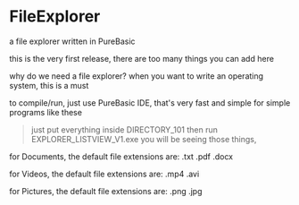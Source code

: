 # FileExplorer
a file explorer written in PureBasic 

this is the very first release, there are too many things you can add here

why do we need a file explorer?
when you want to write an operating system, this is a must 

to compile/run, just use PureBasic IDE, that's very fast and simple for simple programs like these

>just put everything inside DIRECTORY_101
>then run EXPLORER_LISTVIEW_V1.exe
>you will be seeing those things,

for Documents, the default file extensions are:
.txt
.pdf
.docx

for Videos, the default file extensions are:
.mp4
.avi

for Pictures, the default file extensions are:
.png
.jpg 



